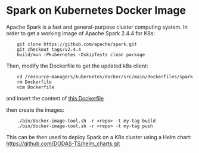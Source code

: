 # Spark on Kubernetes Docker Image
Apache Spark is a fast and general-purpose cluster computing system.
In order to get a working image of Apache Spark 2.4.4 for K8s:
```   
    git clone https://github.com/apache/spark.git
    git checkout tags/v2.4.4
    build/mvn -Pkubernetes -DskipTests clean package
````
Then, modify the Dockerfile to get the updated k8s client:
````
    cd /resource-managers/kubernetes/docker/src/main/dockerfiles/spark
    rm Dockerfile
    vim Dockerfile
````
and insert the content of [this Dockerfile](Dockerfile)

then create the images:
```
    ./bin/docker-image-tool.sh -r <repo> -t my-tag build
    ./bin/docker-image-tool.sh -r <repo> -t my-tag push
```

This can be then used to deploy Spark on a K8s cluster using a Helm chart: https://github.com/DODAS-TS/helm_charts.git

